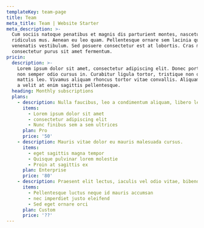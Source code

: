 ```yaml
---
templateKey: team-page
title: Team
meta_title: Team | Website Starter
meta_description: >-
  Cum sociis natoque penatibus et magnis dis parturient montes, nascetur
  ridiculus mus. Aenean eu leo quam. Pellentesque ornare sem lacinia quam
  venenatis vestibulum. Sed posuere consectetur est at lobortis. Cras mattis
  consectetur purus sit amet fermentum.
pricin:
  description: >-
    Lorem ipsum dolor sit amet, consectetur adipiscing elit. Donec porta justo justo,
    non semper odio cursus in. Curabitur ligula tortor, tristique non odio nec, imperdiet
    mattis leo. Vivamus aliquam rhoncus tortor vitae convallis. Aliquam non dui nibh. Nam
    a velit at enim sagittis pellentesque.
  heading: Monthly subscriptions
  plans:
    - description: Nulla faucibus, leo a condimentum aliquam, libero leo vehicula arcu
      items:
        - Lorem ipsum dolor sit amet
        - consectetur adipiscing elit
        - Nunc finibus sem a sem ultrices
      plan: Pro
      price: '50'
    - description: Mauris vitae dolor eu mauris malesuada cursus.
      items:
        - eget sagittis magna tempor
        - Quisque pulvinar lorem molestie
        - Proin at sagittis ex
      plan: Enterprise
      price: '80'
    - description: Praesent elit lectus, iaculis vel odio vitae, bibendum auctor lacus.
      items:
        - Pellentesque luctus neque id mauris accumsan
        - nec imperdiet justo eleifend
        - Sed eget ornare orci
      plan: Custom
      price: '??'
---
```

